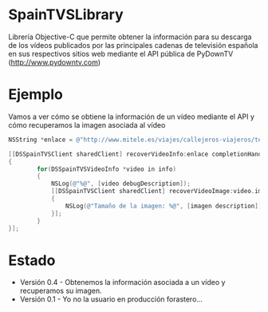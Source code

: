 SpainTVSLibrary
===============

Librería Objective-C que permite obtener la información para su descarga de los vídeos publicados por las principales cadenas de televisión española en sus respectivos sitios web mediante el API pública de PyDownTV (http://www.pydowntv.com)

# Ejemplo #

Vamos a ver cómo se obtiene la información de un vídeo mediante el API y cómo recuperamos la imagen asociada al vídeo

```objective-c
NSString *enlace = @"http://www.mitele.es/viajes/callejeros-viajeros/temporada-3/programa-109/";

[[DSSpainTVSClient sharedClient] recoverVideoInfo:enlace completionHandler:^(NSArray *info, NSError *error) 
{
        for(DSSpainTVSVideoInfo *video in info)
        {
            NSLog(@"%@", [video debugDescription]);
            [[DSSpainTVSClient sharedClient] recoverVideoImage:video.imagen completionHandler:^(UIImage *imagen, NSError *error) 
            {
                NSLog(@"Tamaño de la imagen: %@", [imagen description]);
            }];
        }
}];
```

# Estado #
* Versión 0.4 - Obtenemos la información asociada a un vídeo y recuperamos su imagen.
* Versión 0.1 - Yo no la usuario en producción forastero...
